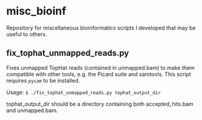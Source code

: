 misc_bioinf
===========

Repository for miscellaneous bioinformatics scripts I developed that may be useful to others.

fix_tophat_unmapped_reads.py
----------------------------

Fixes unmapped TopHat reads (contained in unmapped.bam) to make them compatible with other tools,
e.g. the Picard suite and samtools.  This script requires ```pysam``` to be installed.

Usage: ```$ ./fix_tophat_unmapped_reads.py tophat_output_dir```

tophat_output_dir should be a directory containing both accepted_hits.bam and unmapped.bam.

